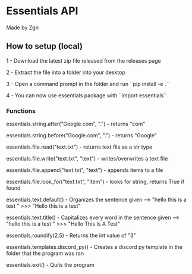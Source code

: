 # Essentials API
Made by Zgn

## How to setup (local)
1 - Download the latest zip file released from the releases page

2 - Extract the file into a folder into your desktop

3 - Open a command prompt in the folder and run ¨pip install -e .¨

4 - You can now use essentials package with ¨import essentials¨


### Functions
essentials.string.after("Google.com", ".") - returns "com"

essentials.string.before("Google.com", ".") - returns "Google"

essentials.file.read("text.txt") - returns text file as a str type

essentials.file.write("text.txt", "text") - writes/overwrites a text file

essentials.file.append("text.txt", "text") - appends items to a file

essentials.file.look_for("text.txt", "item") - looks for string, returns True if found

essentials.text.default() - Organizes the sentence given --> "hello this is a test " >>> "Hello this is a test"

essentials.text.title()  - Capitalizes every word in the sentence given --> "hello this is a test " >>> "Hello This Is A Test"

essentials.roundify(2.5) - Returns the int value of "3"

essentials.templates.discord_py() - Creates a discord py template in the folder that the program was ran

essentials.exit() - Quits the program
